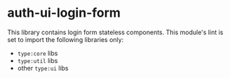 # auth-ui-login-form

This library contains login form stateless components.
This module's lint is set to import the following libraries only:

- `type:core` libs
- `type:util` libs
- other `type:ui` libs
